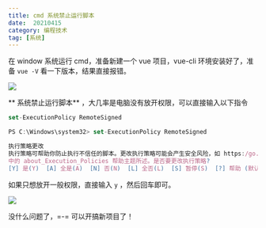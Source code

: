 ```yaml
---
title: cmd 系统禁止运行脚本
date:  20210415
category: 编程技术
tag: [系统]
---
```


在 window 系统运行 cmd，准备新建一个 vue 项目，vue-cli 环境安装好了，准备 `vue -V` 看一下版本，结果直接报错。

![](https://cdn.jsdelivr.net/gh/shuxhan/pic-cdn@8ac002de2eef839e58c249bd01fd0ed4d78c0ee1/2021/04/15/433d9a5e9fd2cc05a17d1463714595cc.png)

** 系统禁止运行脚本** ，大几率是电脑没有放开权限，可以直接输入以下指令

```js
set-ExecutionPolicy RemoteSigned
```

```js
PS C:\Windows\system32> set-ExecutionPolicy RemoteSigned

执行策略更改
执行策略可帮助你防止执行不信任的脚本。更改执行策略可能会产生安全风险，如 https:/go.microsoft.com/fwlink/?LinkID=135170
中的 about_Execution_Policies 帮助主题所述。是否要更改执行策略?
[Y] 是(Y)  [A] 全是(A)  [N] 否(N)  [L] 全否(L)  [S] 暂停(S)  [?] 帮助 (默认值为“N”): 
```

如果只想放开一般权限，直接输入 `y` ，然后回车即可。

![](https://cdn.jsdelivr.net/gh/shuxhan/pic-cdn@bbab3d2386329b93481ee4ff3afe3a52704ec2b0/2021/04/15/d66d778c34a6c2710755e8b4606c81c7.png)

没什么问题了，=-= 可以开搞新项目了！
